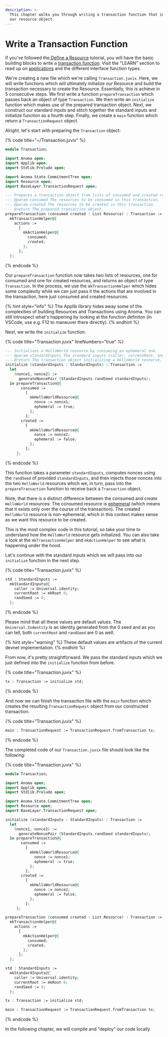 ```yaml
---
description: >-
  This chapter walks you through writing a transaction function that initializes
  our resource object.
---
```


# Write a Transaction Function

If you've followed the[ Define a Resource](define-a-resource.md) tutorial, you will have the basic building blocks to write a [transaction function](../../learn/applications/interface.md#transaction-functions). Visit the "LEARN" section to read up on [applications](../../learn/applications/) and the different interface function types.

We're creating a new file which we're calling `Transaction.juvix`. Here, we will write functions which will ultimately initialize our Resource and build the transaction necessary to create the Resource. Essentially, this is achieve in 5 consecutive steps. We first write a function `prepareTransaction` which passes back an object of type `Transaction`. We then write an `initialize` function which makes use of the prepared transaction object. Next, we construct our standard inputs and stitch together the standard inputs and initialize function as a fourth step. Finally, we create a `main` function which return a `TransactionRequest` object.

Alright, let's start with preparing the `Transaction` object:

{% code title="~/Transaction.juvix" %}
```agda
module Transaction;

import Anoma open;
import Applib open;
import Stdlib.Prelude open;

import Anoma.State.CommitmentTree open;
import Resource open;
import BaseLayer.TransactionRequest open;

--- Prepares a transaction object from lists of consumed and created resoruces.
--- @param consumed The resources to be consumed in this transaction.
--- @param created The resources to be created in this transaction.
--- @return The prepared transaction object.
prepareTransaction (consumed created : List Resource) : Transaction :=
  mkTransactionHelper@{
    actions :=
      [
        mkActionHelper@{
          consumed;
          created;
        };
      ];
  };
```
{% endcode %}

Our `prepareTransaction` function now takes two lists of resources, one for consumed and one for created resources, and returns an object of type `Transaction`. In the process, we use the `mkTransactionHelper` which hides some complexity while we can just pass it the actions that are involved in the transaction, here just consumed and created resources.

{% hint style="info" %}
The Applib library hides away some of the complexities of building Resources and Transactions using Anoma. You can still introspect what's happening by looking at the function definiton (in VSCode, use e.g. F12 to maneuver there directly).
{% endhint %}

Next, we write the `initialize` function:

{% code title="Transaction.juvix" lineNumbers="true" %}
```agda
--- Initializes a HelloWorld resource by consuming an ephemeral one.
--- @param standardInputs The standard inputs (caller, currentRoot, and randSeed).
--- @return The transaction object initializing a HelloWorld resource.
initialize (standardInputs : StandardInputs) : Transaction :=
  let
    (nonce1, nonce2) :=
      generateNoncePair (StandardInputs.randSeed standardInputs);
  in prepareTransaction@{
       consumed :=
         [
           mkHelloWorldResource@{
             nonce := nonce1;
             ephemeral := true;
           };
         ];
       created :=
         [
           mkHelloWorldResource@{
             nonce := nonce2;
             ephemeral := false;
           };
         ];
     };
```
{% endcode %}

This function takes a parameter `standardInputs`, computes nonces using the `randSeed` of provided `standardInputs`, and then injects those nonces into the two `HelloWorld` resources which we, in turn, pass into the `prepareTransaction` function to receive back a `Transaction` object.

Note, that there is a distinct difference between the consumed and create `HelloWorld` resources: The consumed resource is [ephemeral](../../learn/resources/#ephemeral-resources) (which means that it exists only over the course of the transaction). The created `HelloWorld` resource is non-ephemeral, which in this context makes sense as we want this resource to be created.

This is the most complex code in this tutorial, so take your time to understand how the `HelloWorld` resource gets initialized. You can also take a look at the `mkTransactionHelper` and `mkActionHelper` to see what is happening under the hood.

Let's continue with the standard inputs which we will pass into our `initialize` function in the next step.

{% code title="Transaction.juvix" %}
```agda
std : StandardInputs :=
  mkStandardInputs@{
    caller := Universal.identity;
    currentRoot := mkRoot 0;
    randSeed := 0;
  };
```
{% endcode %}

Please mind that all these values are default values. The `Universal.Indentity` is an identity generated from the 0 seed and as you can tell, both `currentRoot` and `randSeed` are 0 as well.

{% hint style="warning" %}
These default values are artifacts of the current devnet implementation.
{% endhint %}

From now, it's pretty straightforward. We pass the standard inputs which we just defined into the `initialize` function from before.

{% code title="Transaction.juvix" %}
```agda
tx : Transaction := initialize std;
```
{% endcode %}

And now we can finish the transaction file with the `main` function which creates the resulting `TransactionRequest` object from our constructed transaction.

{% code title="Transaction.juvix" %}
```agda
main : TransactionRequest := TransactionRequest.fromTransaction tx; 
```
{% endcode %}

The completed code of our `Transaction.juvix` file should look like the following:

{% code title="Transaction.juvix" %}
```agda
module Transaction;

import Anoma open;
import Applib open;
import Stdlib.Prelude open;

import Anoma.State.CommitmentTree open;
import Resource open;
import BaseLayer.TransactionRequest open;

initialize (standardInputs : StandardInputs) : Transaction :=
  let
    (nonce1, nonce2) :=
      generateNoncePair (StandardInputs.randSeed standardInputs);
  in prepareTransaction@{
       consumed :=
         [
           mkHelloWorldResource@{
             nonce := nonce1;
             ephemeral := true;
           };
         ];
       created :=
         [
           mkHelloWorldResource@{
             nonce := nonce2;
             ephemeral := false;
           };
         ];
     };

prepareTransaction (consumed created : List Resource) : Transaction :=
  mkTransactionHelper@{
    actions :=
      [
        mkActionHelper@{
          consumed;
          created;
        };
      ];
  };

std : StandardInputs :=
  mkStandardInputs@{
    caller := Universal.identity;
    currentRoot := mkRoot 0;
    randSeed := 0;
  };

tx : Transaction := initialize std;

main : TransactionRequest := TransactionRequest.fromTransaction tx;
```
{% endcode %}

In the following chapter, we will compile and "deploy" our code locally.
